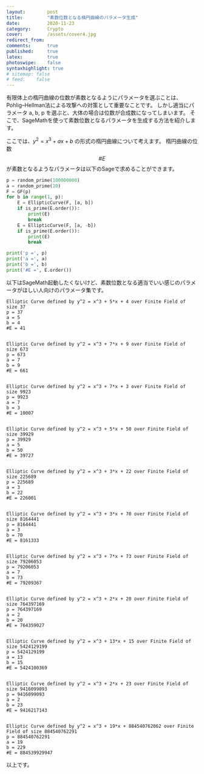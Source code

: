 ```yaml
---
layout:        post
title:         "素数位数となる楕円曲線のパラメータ生成"
date:          2020-11-23
category:      Crypto
cover:         /assets/cover4.jpg
redirect_from:
comments:      true
published:     true
latex:         true
photoswipe:    false
syntaxhighlight: true
# sitemap: false
# feed:    false
---
```


有限体上の楕円曲線の位数が素数となるようにパラメータを選ぶことは、Pohlig–Hellman法による攻撃への対策として重要なことです。
しかし適当にパラメータ a, b, p を選ぶと、大体の場合は位数が合成数になってしまいます。
そこで、SageMathを使って素数位数となるパラメータを生成する方法を紹介します。

ここでは、$y^2 = x^3 + ax + b$ の形式の楕円曲線について考えます。
楕円曲線の位数 $$\#E$$ が素数となるようなパラメータは以下のSageで求めることができます。

```python
p = random_prime(100000000)
a = random_prime(10)
F = GF(p)
for b in range(1, p):
    E = EllipticCurve(F, [a, b])
    if is_prime(E.order()):
        print(E)
        break
    E = EllipticCurve(F, [a, -b])
    if is_prime(E.order()):
        print(E)
        break

print('p =', p)
print('a =', a)
print('b =', b)
print('#E =', E.order())
```

以下はSageMath起動したくないけど、素数位数となる適当でいい感じのパラメータがほしい人向けのパラメータ集です。

```
Elliptic Curve defined by y^2 = x^3 + 5*x + 4 over Finite Field of size 37
p = 37
a = 5
b = 4
#E = 41


Elliptic Curve defined by y^2 = x^3 + 7*x + 9 over Finite Field of size 673
p = 673
a = 7
b = 9
#E = 661


Elliptic Curve defined by y^2 = x^3 + 7*x + 3 over Finite Field of size 9923
p = 9923
a = 7
b = 3
#E = 10007


Elliptic Curve defined by y^2 = x^3 + 5*x + 50 over Finite Field of size 39929
p = 39929
a = 5
b = 50
#E = 39727


Elliptic Curve defined by y^2 = x^3 + 3*x + 22 over Finite Field of size 225689
p = 225689
a = 3
b = 22
#E = 226001


Elliptic Curve defined by y^2 = x^3 + 3*x + 70 over Finite Field of size 8164441
p = 8164441
a = 3
b = 70
#E = 8161333


Elliptic Curve defined by y^2 = x^3 + 7*x + 73 over Finite Field of size 79206053
p = 79206053
a = 7
b = 73
#E = 79209367


Elliptic Curve defined by y^2 = x^3 + 2*x + 20 over Finite Field of size 764397169
p = 764397169
a = 2
b = 20
#E = 764359027


Elliptic Curve defined by y^2 = x^3 + 13*x + 15 over Finite Field of size 5424129199
p = 5424129199
a = 13
b = 15
#E = 5424100369


Elliptic Curve defined by y^2 = x^3 + 2*x + 23 over Finite Field of size 9416099093
p = 9416099093
a = 2
b = 23
#E = 9416217143


Elliptic Curve defined by y^2 = x^3 + 19*x + 884540762062 over Finite Field of size 884540762291
p = 884540762291
a = 19
b = 229
#E = 884539929947
```

以上です。
